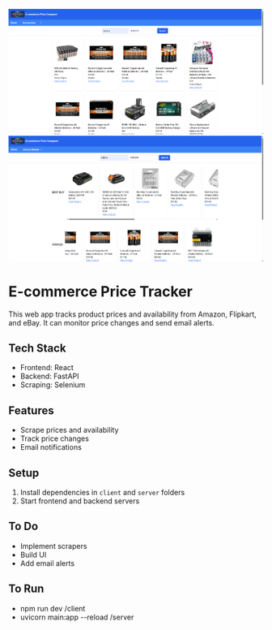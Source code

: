 ![Example of sort by price](example_battery_byPrice.png)
![Example of sort by website](example_battery_byWebsite.png)


# E-commerce Price Tracker

This web app tracks product prices and availability from Amazon, Flipkart, and eBay. It can monitor price changes and send email alerts.

## Tech Stack
- Frontend: React
- Backend: FastAPI
- Scraping: Selenium

## Features
- Scrape prices and availability
- Track price changes
- Email notifications

## Setup
1. Install dependencies in `client` and `server` folders
2. Start frontend and backend servers

## To Do
- Implement scrapers
- Build UI
- Add email alerts

## To Run
- npm run dev /client
- uvicorn main:app --reload /server
